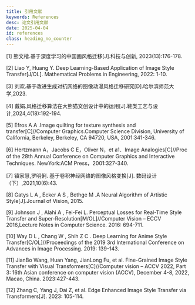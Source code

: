 ```yaml
---
title: 引用文献
keywords: References
desc: 论文引用文献
date: 2025-04-04
id: references
class: heading_no_counter
---
```


<div style="font-size: 14px">
    <p id="ref1">[1]	熊文楷.基于深度学习的中国画风格迁移[J].科技与创新, 2023(13):176-178.</p>
    <p id="ref2">[2]	Liao Y, Huang Y. Deep Learning-Based Application of Image Style Transfer[J/OL]. Mathematical Problems in Engineering, 2022: 1-10.</p>
    <p id="ref3">[3]	刘欢.基于改进生成对抗网络的图像动漫风格迁移研究[D].哈尔滨师范大学,2023.</p>
    <p id="ref4">[4]	戴娟.风格迁移算法在大熊猫文创设计中的运用[J].鞋类工艺与设计,2024,4(18):192-194.</p>
    <p id="ref5">[5]	Efros A A .Image quilting for texture synthesis and transfer[C]//Computer Graphics.Computer Science Division, University of California, Berkeley, Berkeley, CA 94720, USA, 2001:341-346.</p>
    <p id="ref6">[6]	Hertzmann A，Jacobs C E，Oliver N，et a1．Image Analogies[C]//Proc of the 28th Annual Conference on Computer Graphics and Interactive Techniques. NewYork:ACM Press，2001:327-340.</p>
    <p id="ref7">[7]	镇家慧,罗明俐. 基于卷积神经网络的图像风格变换[J]. 数码设计（下）,2021,10(6):43.</p>
    <p id="ref8">[8]	Gatys L A , Ecker A S , Bethge M .A Neural Algorithm of Artistic Style[J].Journal of Vision, 2015.</p>
    <p id="ref9">[9]	Johnson J , Alahi A , Fei-Fei L. Perceptual Losses for Real-Time Style Transfer and Super-Resolution[M/OL]//Computer Vision – ECCV 2016,Lecture Notes in Computer Science. 2016: 694-711.</p>
    <p id="ref10">[10]	Way D L , Chang W , Shih Z C . Deep Learning for Anime Style Transfer[C/OL]//Proceedings of the 2019 3rd International Conference on Advances in Image Processing. 2019: 139-143.</p>
    <p id="ref11">[11]	JianBo Wang, Huan Yang, JianLong Fu, et al. Fine-Grained Image Style Transfer with Visual Transformers[C]//Computer vision – ACCV 2022, Part 3: 16th Asian conference on computer vision (ACCV), December 4-8, 2022, Macao, China. 2023:427-443.</p>
    <p id="ref12">[12]	Zhang C, Yang J, Dai Z, et al. Edge Enhanced Image Style Transfer via Transformers[J]. 2023: 105-114.</p>
</div>
